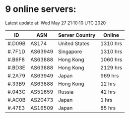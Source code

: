 # 9 online servers:

Latest update at: Wed May 27 21:10:10 UTC 2020

| ID | ASN | Server Country | Online |
| -- | --- | -------------- | ------ |
| #.D09B | AS174 | United States | 1310 hrs |
| #.7F1D | AS63949 | Singapore | 1310 hrs |
| #.B6F8 | AS63888 | Hong Kong | 1060 hrs |
| #.BD3E | AS63888 | Hong Kong | 2129 hrs |
| #.2A79 | AS63949 | Japan | 969 hrs |
| #.33B9 | AS63888 | Hong Kong | 12 hrs |
| #.043C | AS51659 | Russia | 42 hrs |
| #.AC0B | AS20473 | Japan | 1 hrs |
| #.47E3 | AS16509 | Japan | 85 hrs |

